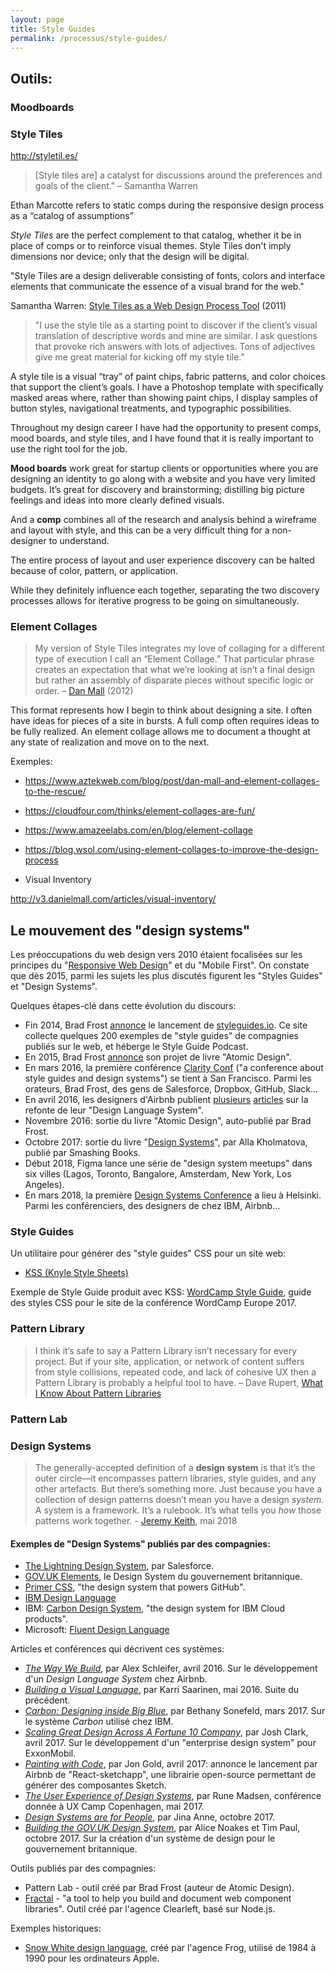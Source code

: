 ```yaml
---
layout: page
title: Style Guides
permalink: /processus/style-guides/
---
```


## Outils:

### Moodboards

### Style Tiles

http://styletil.es/

> [Style tiles are] a catalyst for discussions around the preferences and goals of the client." – Samantha Warren

Ethan Marcotte refers to static comps during the responsive design process as a “catalog of assumptions” 

*Style Tiles* are the perfect complement to that catalog, whether it be in place of comps or to reinforce visual themes. Style Tiles don't imply dimensions nor device; only that the design will be digital.

"Style Tiles are a design deliverable consisting of fonts, colors and interface elements that communicate the essence of a visual brand for the web."


Samantha Warren: [Style Tiles as a Web Design Process Tool](http://badassideas.com/style-tiles-as-a-web-design-process-tool/) (2011)

> "I use the style tile as a starting point to discover if the client’s visual translation of descriptive words and mine are similar. I ask questions that provoke rich answers with lots of adjectives. Tons of adjectives give me great material for kicking off my style tile."

A style tile is a visual “tray” of paint chips, fabric patterns, and color choices that support the client’s goals. I have a Photoshop template with specifically masked areas where, rather than showing paint chips, I display samples of button styles, navigational treatments, and typographic possibilities.

Throughout my design career I have had the opportunity to present comps, mood boards, and style tiles, and I have found that it is really important to use the right tool for the job. 

**Mood boards** work great for startup clients or opportunities where you are designing an identity to go along with a website and you have very limited budgets. It’s great for discovery and brainstorming; distilling big picture feelings and ideas into more clearly defined visuals.

And a **comp** combines all of the research and analysis behind a wireframe and layout with style, and this can be a very difficult thing for a non-designer to understand.

The entire process of layout and user experience discovery can be halted because of color, pattern, or application.  

While they definitely influence each together, separating the two discovery processes allows for iterative progress to be going on simultaneously.


### Element Collages

> My version of Style Tiles integrates my love of collaging for a different type of execution I call an “Element Collage.” That particular phrase creates an expectation that what we’re looking at isn’t a final design but rather an assembly of disparate pieces without specific logic or order. – [Dan Mall](http://v3.danielmall.com/articles/rif-element-collages/) (2012)

This format represents how I begin to think about designing a site. I often have ideas for pieces of a site in bursts. A full comp often requires ideas to be fully realized. An element collage allows me to document a thought at any state of realization and move on to the next. 

Exemples:

- https://www.aztekweb.com/blog/post/dan-mall-and-element-collages-to-the-rescue/
- https://cloudfour.com/thinks/element-collages-are-fun/
- https://www.amazeelabs.com/en/blog/element-collage
- https://blog.wsol.com/using-element-collages-to-improve-the-design-process

- Visual Inventory

http://v3.danielmall.com/articles/visual-inventory/

## Le mouvement des "design systems"

Les préoccupations du web design vers 2010 étaient focalisées sur les principes du "[Responsive Web Design](https://cours-web.ch/css/responsive)" et du "Mobile First". On constate que dès 2015, parmi les sujets les plus discutés figurent les "Styles Guides" et "Design Systems".

Quelques étapes-clé dans cette évolution du discours:

<div class="timeline"></div>

- Fin 2014, Brad Frost [annonce](http://bradfrost.com/blog/post/styleguides-io/) le lancement de [styleguides.io](http://styleguides.io/). Ce site collecte quelques 200 exemples de "style guides" de compagnies publiés sur le web, et héberge le Style Guide Podcast.
- En 2015, Brad Frost [annonce](http://bradfrost.com/blog/post/atomic-design-book/) son projet de livre "Atomic Design".
- En mars 2016, la première conférence [Clarity Conf](https://www.clarityconf.com/2016) ("a conference about style guides and design systems") se tient à San Francisco. Parmi les orateurs, Brad Frost, des gens de Salesforce, Dropbox, GitHub, Slack...
- En avril 2016, les designers d'Airbnb publient [plusieurs](https://airbnb.design/the-way-we-build/) [articles](https://airbnb.design/building-a-visual-language/) sur la refonte de leur "Design Language System".
- Novembre 2016: sortie du livre "Atomic Design", auto-publié par Brad Frost.
- Octobre 2017: sortie du livre "[Design Systems](https://www.smashingmagazine.com/design-systems-book/)", par Alla Kholmatova, publié par Smashing Books.
- Début 2018, Figma lance une série de "design system meetups" dans six villes (Lagos, Toronto, Bangalore, Amsterdam, New York, Los Angeles). 
- En mars 2018, la première [Design Systems Conference](https://dsconference.com/) a lieu à Helsinki. Parmi les conférenciers, des designers de chez IBM, Airbnb...

### Style Guides

Un utilitaire pour générer des "style guides" CSS pour un site web:

- [KSS (Knyle Style Sheets)](http://warpspire.com/kss/)

Exemple de Style Guide produit avec KSS: [WordCamp Style Guide](https://lucijanblagonic.github.io/wceu-2017/styleguide/), guide des styles CSS pour le site de la conférence WordCamp Europe 2017.


### Pattern Library

> I think it’s safe to say a Pattern Library isn’t necessary for every project. But if your site, application, or network of content suffers from style collisions, repeated code, and lack of cohesive UX then a Pattern Library is probably a helpful tool to have. – Dave Rupert, [What I Know About Pattern Libraries](https://daverupert.com/2017/06/what-i-know-about-pattern-libraries/)

### Pattern Lab

### Design Systems

> The generally-accepted definition of a **design system** is that it’s the outer circle—it encompasses pattern libraries, style guides, and any other artefacts. But there’s something more. Just because you have a collection of design patterns doesn’t mean you have a design *system*. A system is a framework. It’s a rulebook. It’s what tells you *how* those patterns work together. - [Jeremy Keith](https://adactio.com/journal/13844), mai 2018

#### Exemples de "Design Systems" publiés par des compagnies:

<div class="cards"></div>

- [The Lightning Design System](https://www.lightningdesignsystem.com/), par Salesforce.
- [GOV.UK Elements](https://govuk-elements.herokuapp.com/), le Design System du gouvernement britannique. 
- [Primer CSS](http://primercss.io/), "the design system that powers GitHub".
- [IBM Design Language](https://www.ibm.com/design/language/)
- IBM: [Carbon Design System](http://carbondesignsystem.com/), "the design system for IBM Cloud products".
- Microsoft: [Fluent Design Language](https://fluent.microsoft.com/)

Articles et conférences qui décrivent ces systèmes:

- *[The Way We Build](https://airbnb.design/the-way-we-build/)*, par Alex Schleifer, avril 2016. Sur le développement d'un *Design Language System* chez Airbnb.
- *[Building a Visual Language](https://airbnb.design/building-a-visual-language/)*, par Karri Saarinen, mai 2016. Suite du précédent.
- *[Carbon: Designing inside Big Blue](https://medium.com/design-ibm/carbon-designing-inside-big-blue-8577883cfe42)*, par Bethany Sonefeld, mars 2017. Sur le système *Carbon* utilisé chez IBM.
- *[Scaling Great Design Across A Fortune 10 Company](https://bigmedium.com/projects/unity-design-system-exxonmobil.html)*, par Josh Clark, avril 2017. Sur le développement d'un "enterprise design system" pour ExxonMobil.
- *[Painting with Code](https://airbnb.design/painting-with-code/)*, par Jon Gold, avril 2017: annonce le lancement par Airbnb de "React-sketchapp", une librairie open-source permettant de générer des composantes Sketch.
- *[The User Experience of Design Systems](https://runemadsen.com/talks/uxcampcph/)*, par Rune Madsen, conférence donnée à UX Camp Copenhagen, mai 2017.
- *[Design Systems are for People](https://publication.design.systems/design-systems-are-for-people-a484620b6988)*, par Jina Anne, octobre 2017.
- *[Building the GOV.UK Design System](https://gds.blog.gov.uk/2017/10/30/building-the-gov-uk-design-system/)*, par Alice Noakes et Tim Paul, octobre 2017. Sur la création d'un système de design pour le gouvernement britannique.

Outils publiés par des compagnies:

- Pattern Lab - outil créé par Brad Frost (auteur de Atomic Design).
- [Fractal](https://fractal.build/) - "a tool to help you build and document web component libraries". Outil créé par l'agence Clearleft, basé sur Node.js.

Exemples historiques:

- [Snow White design language](https://en.wikipedia.org/wiki/Snow_White_design_language), créé par l'agence Frog, utilisé de 1984 à 1990 pour les ordinateurs Apple.